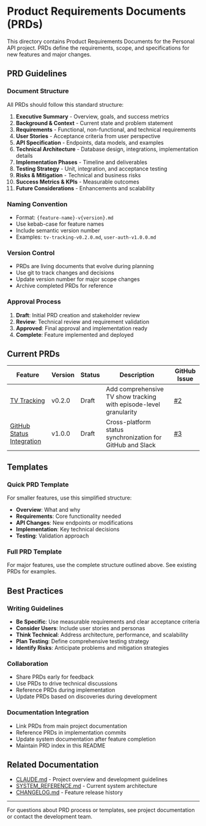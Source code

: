 # Product Requirements Documents (PRDs)

This directory contains Product Requirements Documents for the Personal API project. PRDs define the requirements, scope, and specifications for new features and major changes.

## PRD Guidelines

### Document Structure
All PRDs should follow this standard structure:

1. **Executive Summary** - Overview, goals, and success metrics
2. **Background & Context** - Current state and problem statement
3. **Requirements** - Functional, non-functional, and technical requirements
4. **User Stories** - Acceptance criteria from user perspective
5. **API Specification** - Endpoints, data models, and examples
6. **Technical Architecture** - Database design, integrations, implementation details
7. **Implementation Phases** - Timeline and deliverables
8. **Testing Strategy** - Unit, integration, and acceptance testing
9. **Risks & Mitigation** - Technical and business risks
10. **Success Metrics & KPIs** - Measurable outcomes
11. **Future Considerations** - Enhancements and scalability

### Naming Convention
- Format: `{feature-name}-v{version}.md`
- Use kebab-case for feature names
- Include semantic version number
- Examples: `tv-tracking-v0.2.0.md`, `user-auth-v1.0.0.md`

### Version Control
- PRDs are living documents that evolve during planning
- Use git to track changes and decisions
- Update version number for major scope changes
- Archive completed PRDs for reference

### Approval Process
1. **Draft**: Initial PRD creation and stakeholder review
2. **Review**: Technical review and requirement validation
3. **Approved**: Final approval and implementation ready
4. **Complete**: Feature implemented and deployed

## Current PRDs

| Feature | Version | Status | Description | GitHub Issue |
|---------|---------|--------|-------------|--------------|
| [TV Tracking](tv-tracking-v0.2.0.md) | v0.2.0 | Draft | Add comprehensive TV show tracking with episode-level granularity | [#2](https://github.com/msbfyi/msbapi/issues/2) |
| [GitHub Status Integration](github-status-integration.md) | v1.0.0 | Draft | Cross-platform status synchronization for GitHub and Slack | [#3](https://github.com/msbfyi/msbapi/issues/3) |

## Templates

### Quick PRD Template
For smaller features, use this simplified structure:
- **Overview**: What and why
- **Requirements**: Core functionality needed
- **API Changes**: New endpoints or modifications
- **Implementation**: Key technical decisions
- **Testing**: Validation approach

### Full PRD Template
For major features, use the complete structure outlined above. See existing PRDs for examples.

## Best Practices

### Writing Guidelines
- **Be Specific**: Use measurable requirements and clear acceptance criteria
- **Consider Users**: Include user stories and personas
- **Think Technical**: Address architecture, performance, and scalability
- **Plan Testing**: Define comprehensive testing strategy
- **Identify Risks**: Anticipate problems and mitigation strategies

### Collaboration
- Share PRDs early for feedback
- Use PRDs to drive technical discussions
- Reference PRDs during implementation
- Update PRDs based on discoveries during development

### Documentation Integration
- Link PRDs from main project documentation
- Reference PRDs in implementation commits
- Update system documentation after feature completion
- Maintain PRD index in this README

## Related Documentation

- [CLAUDE.md](../CLAUDE.md) - Project overview and development guidelines
- [SYSTEM_REFERENCE.md](../movies/SYSTEM_REFERENCE.md) - Current system architecture
- [CHANGELOG.md](../../CHANGELOG.md) - Feature release history

---

For questions about PRD process or templates, see project documentation or contact the development team.